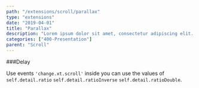 ```yaml
---
path: "/extensions/scroll/parallax"
type: "extensions"
date: "2019-04-01"
title: "Parallax"
description: "Lorem ipsum dolor sit amet, consectetur adipiscing elit. Nunc tempus laoreet leo sit amet iaculis."
categories: ["400-Presentation"]
parent: "Scroll"
---
```


###Delay

Use events `'change.xt.scroll'` inside you can use the values of `self.detail.ratio` `self.detail.ratioInverse` `self.detail.ratioDouble`.

<demo>
  <div class="demo_item" data-iframe="iframe/demos/scroll/parallax">
  </div>
</demo>
